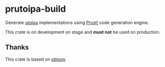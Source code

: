 # prutoipa-build

Generate [utoipa](https://github.com/juhaku/utoipa) implementations using [Prost!](https://github.com/tokio-rs/prost) code generation engine.

This crate is on development on stage and **must not** be used on production.

## Thanks

This crate is based on [pbjson](https://github.com/influxdata/pbjson).
